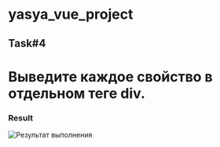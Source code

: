 # yasya_vue_project

## Task#4

<h1>Выведите каждое свойство в отдельном теге div.
</h1>

### Result

![Результат выполнения](./assets/Screenshot_1.png)
